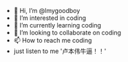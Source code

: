 - 👋 Hi, I’m @lmygoodboy
- 👀 I’m interested in coding
- 🌱 I’m currently learning coding
- 💞️ I’m looking to collaborate on coding
- 📫 How to reach me coding
- just listen to me '卢本伟牛逼！！'

<!---
lmygoodboy/lmygoodboy is a ✨ special ✨ repository because its `README.md` (this file) appears on your GitHub profile.
You can click the Preview link to take a look at your changes.
--->
